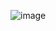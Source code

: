![image](https://user-images.githubusercontent.com/112846267/193764912-7080b13c-71a6-4508-8508-c959e3bfc082.png)
